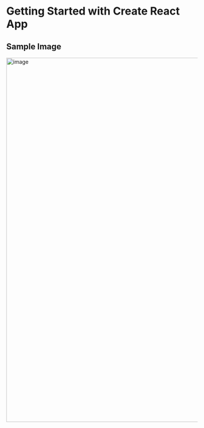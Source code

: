 # Getting Started with Create React App

## Sample Image
<img width="960" alt="image" src="https://user-images.githubusercontent.com/80634110/166131591-6615c74a-8889-4b4e-9a8e-3b00025ff36c.png">

